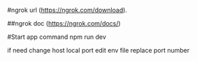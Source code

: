 #ngrok url
(https://ngrok.com/download).

##ngrok doc 
(https://ngrok.com/docs/)

#Start app command
npm run dev

if need change host local port edit env file replace port number 

